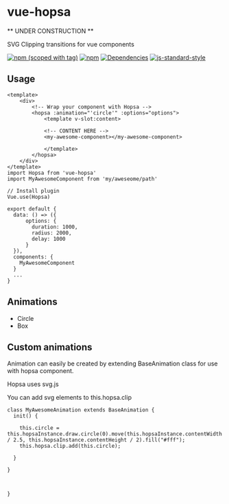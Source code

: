# vue-hopsa

** UNDER CONSTRUCTION **

SVG Clipping transitions for vue components

[![npm (scoped with tag)](https://img.shields.io/npm/v/vue-hopsa/latest.svg?style=flat-square)](https://npmjs.com/package/vue-hopsa)
[![npm](https://img.shields.io/npm/dt/vue-hopsa.svg?style=flat-square)](https://npmjs.com/package/vue-hopsa)
[![Dependencies](https://david-dm.org/schlunsen/vue-hopsa/status.svg?style=flat-square)](https://david-dm.org/schlunsen/vue-hopsa)
[![js-standard-style](https://img.shields.io/badge/code_style-standard-brightgreen.svg?style=flat-square)](http://standardjs.com)

## Usage

```
<template>
    <div>
        <!-- Wrap your component with Hopsa -->
        <hopsa :animation="'circle'" :options="options">
            <template v-slot:content>
            
            <!-- CONTENT HERE -->
            <my-awesome-component></my-awesome-component>

            </template>
        </hopsa>
    </div>
</template>
import Hopsa from 'vue-hopsa' 
import MyAwesomeComponent from 'my/aweseome/path'

// Install plugin 
Vue.use(Hopsa)

export default {
  data: () => ({
      options: {
        duration: 1000,
        radius: 2000,
        delay: 1000
      }
  }),
  components: {
    MyAwesomeComponent
  }
  ...
}

```

## Animations

* Circle
* Box

## Custom animations

Animation can easily be created by extending BaseAnimation class for use with hopsa component.

Hopsa uses svg.js 

You can add svg elements to this.hopsa.clip

```
class MyAwesomeAnimation extends BaseAnimation {
  init() {
    
    this.circle = this.hopsaInstance.draw.circle(0).move(this.hopsaInstance.contentWidth / 2.5, this.hopsaInstance.contentHeight / 2).fill("#fff");
    this.hopsa.clip.add(this.circle);

  }

}



}

